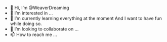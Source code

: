 - 👋 Hi, I’m @WeaverDreaming
- 👀 I’m interested in ...
- 🌱 I’m currently learning everything at the moment
     And I want to have fun while doing so.
- 💞️ I’m looking to collaborate on ...
- 📫 How to reach me ...

<!---
WeaverDreaming/WeaverDreaming is a ✨ special ✨ repository because its `README.md` (this file) appears on your GitHub profile.
You can click the Preview link to take a look at your changes.
--->
